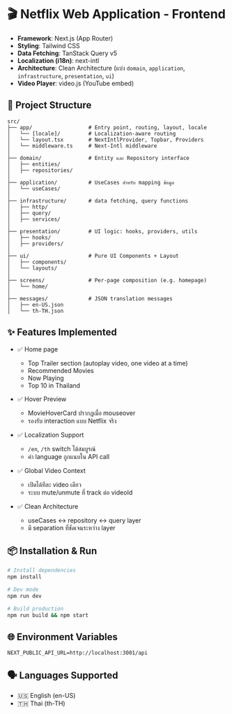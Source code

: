 # 🎬 Netflix Web Application - Frontend

- **Framework**: Next.js (App Router)
- **Styling**: Tailwind CSS
- **Data Fetching**: TanStack Query v5
- **Localization (i18n)**: next-intl
- **Architecture**: Clean Architecture (แบ่ง `domain`, `application`, `infrastructure`, `presentation`, `ui`)
- **Video Player**: video.js (YouTube embed)

## 📁 Project Structure

```
src/
├── app/                  # Entry point, routing, layout, locale
│   └── [locale]/         # Localization-aware routing
│   └── layout.tsx        # NextIntlProvider, Topbar, Providers
│   └── middleware.ts     # Next-Intl middleware
│
├── domain/               # Entity และ Repository interface
│   ├── entities/
│   ├── repositories/
│
├── application/          # UseCases สำหรับ mapping ข้อมูล
│   └── useCases/
│
├── infrastructure/       # data fetching, query functions
│   ├── http/
│   ├── query/
│   ├── services/
│
├── presentation/         # UI logic: hooks, providers, utils
│   ├── hooks/
│   ├── providers/
│
├── ui/                   # Pure UI Components + Layout
│   ├── components/
│   └── layouts/
│
├── screens/              # Per-page composition (e.g. homepage)
│   └── home/
│
├── messages/             # JSON translation messages
│   ├── en-US.json
│   └── th-TH.json
```

## ✨ Features Implemented

- ✅ Home page

  - Top Trailer section (autoplay video, one video at a time)
  - Recommended Movies
  - Now Playing
  - Top 10 in Thailand

- ✅ Hover Preview

  - MovieHoverCard ปรากฏเมื่อ mouseover
  - รองรับ interaction แบบ Netflix จริง

- ✅ Localization Support

  - `/en`, `/th` switch ได้สมบูรณ์
  - ค่า language ถูกแนบใน API call

- ✅ Global Video Context

  - เปิดได้ทีละ video เดียว
  - ระบบ mute/unmute ที่ track ต่อ videoId

- ✅ Clean Architecture
  - useCases ↔ repository ↔ query layer
  - มี separation ที่ชัดเจนระหว่าง layer

## 📦 Installation & Run

```bash
# Install dependencies
npm install

# Dev mode
npm run dev

# Build production
npm run build && npm start
```

## 🌐 Environment Variables

```env
NEXT_PUBLIC_API_URL=http://localhost:3001/api
```

## 🗣 Languages Supported

- 🇺🇸 English (en-US)
- 🇹🇭 Thai (th-TH)
